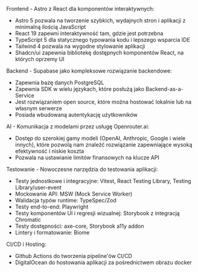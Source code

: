 Frontend - Astro z React dla komponentów interaktywnych:

- Astro 5 pozwala na tworzenie szybkich, wydajnych stron i aplikacji z minimalną ilością JavaScript
- React 19 zapewni interaktywność tam, gdzie jest potrzebna
- TypeScript 5 dla statycznego typowania kodu i lepszego wsparcia IDE
- Tailwind 4 pozwala na wygodne stylowanie aplikacji
- Shadcn/ui zapewnia bibliotekę dostępnych komponentów React, na których oprzemy UI

Backend - Supabase jako kompleksowe rozwiązanie backendowe:

- Zapewnia bazę danych PostgreSQL
- Zapewnia SDK w wielu językach, które posłużą jako Backend-as-a-Service
- Jest rozwiązaniem open source, które można hostować lokalnie lub na własnym serwerze
- Posiada wbudowaną autentykację użytkowników

AI - Komunikacja z modelami przez usługę Openrouter.ai:

- Dostęp do szerokiej gamy modeli (OpenAI, Anthropic, Google i wiele innych), które pozwolą nam znaleźć rozwiązanie zapewniające wysoką efektywność i niskie koszta
- Pozwala na ustawianie limitów finansowych na klucze API

Testowanie - Nowoczesne narzędzia do testowania aplikacji:

- Testy jednostkowe i integracyjne: Vitest, React Testing Library, Testing Library/user-event
- Mockowanie API: MSW (Mock Service Worker)
- Walidacja typów runtime: TypeSpec/Zod
- Testy end-to-end: Playwright
- Testy komponentów UI i regresji wizualnej: Storybook z integracją Chromatic
- Testy dostępności: axe-core, Storybook a11y addon
- Lintery i formatowanie: Biome

CI/CD i Hosting:

- Github Actions do tworzenia pipeline'ów CI/CD
- DigitalOcean do hostowania aplikacji za pośrednictwem obrazu docker

